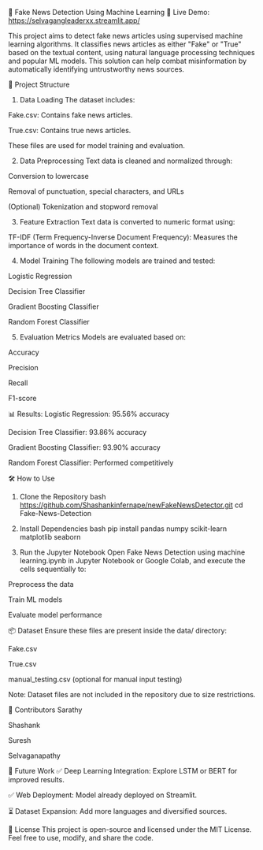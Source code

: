 
📰 Fake News Detection Using Machine Learning
🚀 Live Demo: https://selvagangleaderxx.streamlit.app/

This project aims to detect fake news articles using supervised machine learning algorithms. It classifies news articles as either "Fake" or "True" based on the textual content, using natural language processing techniques and popular ML models. This solution can help combat misinformation by automatically identifying untrustworthy news sources.

📁 Project Structure
1. Data Loading
The dataset includes:

Fake.csv: Contains fake news articles.

True.csv: Contains true news articles.

These files are used for model training and evaluation.

2. Data Preprocessing
Text data is cleaned and normalized through:

Conversion to lowercase

Removal of punctuation, special characters, and URLs

(Optional) Tokenization and stopword removal

3. Feature Extraction
Text data is converted to numeric format using:

TF-IDF (Term Frequency-Inverse Document Frequency): Measures the importance of words in the document context.

4. Model Training
The following models are trained and tested:

Logistic Regression

Decision Tree Classifier

Gradient Boosting Classifier

Random Forest Classifier

5. Evaluation Metrics
Models are evaluated based on:

Accuracy

Precision

Recall

F1-score

📊 Results:
Logistic Regression: 95.56% accuracy

Decision Tree Classifier: 93.86% accuracy

Gradient Boosting Classifier: 93.90% accuracy

Random Forest Classifier: Performed competitively

🛠 How to Use
1. Clone the Repository
bash https://github.com/Shashankinfernape/newFakeNewsDetector.git
cd Fake-News-Detection

2. Install Dependencies
bash
pip install pandas numpy scikit-learn matplotlib seaborn

3. Run the Jupyter Notebook
Open Fake News Detection using machine learning.ipynb in Jupyter Notebook or Google Colab, and execute the cells sequentially to:

Preprocess the data

Train ML models

Evaluate model performance

📦 Dataset
Ensure these files are present inside the data/ directory:

Fake.csv

True.csv

manual_testing.csv (optional for manual input testing)

Note: Dataset files are not included in the repository due to size restrictions.

🤝 Contributors
Sarathy 

Shashank 

Suresh 

Selvaganapathy 

🔮 Future Work
✅ Deep Learning Integration: Explore LSTM or BERT for improved results.

✅ Web Deployment: Model already deployed on Streamlit.

⏳ Dataset Expansion: Add more languages and diversified sources.

📜 License
This project is open-source and licensed under the MIT License.
Feel free to use, modify, and share the code.
